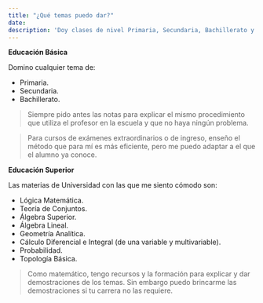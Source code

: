```yaml
---
title: "¿Qué temas puedo dar?"
date: 
description: 'Doy clases de nivel Primaria, Secundaria, Bachillerato y Universidad.'
---
```


**Educación Básica**

Domino cualquier tema de:

- Primaria.
- Secundaria.
- Bachillerato.

> Siempre pido antes las notas para explicar el mismo procedimiento que utiliza el profesor en la escuela y que no haya ningún problema.

> Para cursos de exámenes extraordinarios o de ingreso, enseño el método que para mí es más eficiente, pero me puedo adaptar a el que el alumno ya conoce.

**Educación Superior**

Las materias de Universidad con las que me siento cómodo son:

- Lógica Matemática.
- Teoría de Conjuntos.
- Álgebra Superior.
- Álgebra Lineal.
- Geometría Analítica.
- Cálculo Diferencial e Integral (de una variable y multivariable).
- Probabilidad.
- Topología Básica.

> Como matemático, tengo recursos y la formación para explicar y dar demostraciones de los temas. Sin embargo puedo brincarme las demostraciones si tu carrera no las requiere.